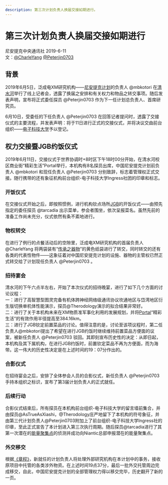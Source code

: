 ```yaml
---
description: 第三次计划负责人换届交接如期进行。
---
```


# 第三次计划负责人换届交接如期进行

尼安提克中央通讯社  2019-6-11  
文：[@CharleYang](/setting/person/CharleYang) [@Peterjin0703](/setting/person/Peterjin0703)

## 背景

2019年6月5日，泛成电XM研究机构——[尼安提克计划](/setting/entity/NIACN.md)的负责人 @mbkotori 在[清水河](/setting/entity/QSH.md)举行了线上记者会，透露了换届之安排和有关权力和物品之转交事项。随后发表声明，宣布将正式委任探员 @Peterjin0703 作为下一任计划总负责人、首席研究员。

6月10日，受委任的下任负责人 @Peterjin0703 在回答记者提问时，透露了交接仪式的主要流程，并发表声明：将于11日进行正式的交接仪式，并将决议交由前台组织——[电子科技大学](/setting/entity/UESTC-University.md)予以登记。

## 权力交接暨JGB约饭仪式

2019年6月11日，交接仪式于世界协调时+8时区下午18时00分开始，在清水河校区商业街“精彩生活”Portal举行，本机构有8名探员出席，中国尼安提克计划前负责人 @mbkotori 和现任负责人 @Peterjin0703 分别致辞，标志着管理权正式交接。随行携带的还有象征机构前台组织-电子科技大学Ingress社团的印章和标志。

### 开饭仪式

在交接仪式开始之后，即按照惯例，进行机构钦点场所[JGB](/setting/entity/JGB.md)的开饭仪式——由预先指定的委任探员 @tarcadia 出示菜单，参会者围坐，依次呈报菜名。虽然先前的准备工作尚未充分，仪式依然有条不紊地进行。

### 物权转交

在进行了例行的点餐活动后的空隙里，泛成电XM研究机构的首届负责人 @CharleYang 将两袋装有“[传承之器物](/setting/entity/InheritedArtifact.md)”的黄色纸袋进行了转交，同时转交的还有各类的代表性物件——这象征着对中国尼安提克计划的设施、器物的主管权已然正式转交给了计划现任负责人 @Peterjin0703 。

### 招待宴会

清水河的下午六点半左右，开始了本次仪式的招待晚宴，进行了如下几个方面的讨论议程：  
一：进行了高智慧型图灵完备有机体跨神经网络级通讯协议坎通地区与岱湾地区衍生版切换单机体性能演示，探员@Therodology演示的拟合结果非常好。  
二：进行了关于本机构未来在XM物质准军事化利用的发展规划，并将[Portal](/setting/entity/Portal.md)“精彩生活”的有效作用半径提高至384.16km。  
三：进行了JGB钦定前置菜品的讨论。值得注意的是，讨论至该项议程时，第二任负责人@mbkotori提出了希望在进行JGB约饭时继续维持前置菜品方便面的议案，被新任负责人 @Peterjin0703 驳回。其即刻宣布历史性的决定：从即日起，本机构及其下属机构，在进行JGB约饭时，前置钦定菜品不再为方便面，而为海带。这一伟大的历史性决定是在上述时间的19：07分作出的。

### 合影仪式

在招待宴会之后，安排了全体参会人员的合影仪式，新任负责人 @Peterjin0703 手持本组织之标识，宣布了第3届计划负责人的正式就任。

### 后续行动

合影仪式结束后，所有探员在本机构前台组织-电子科技大学的留言墙前集合，并由探员@AsTrueAsXiashi，@Therodology庄严地留下了本机构的符号象征，并由第三代计划负责人@Peterjin0703附加上了前台组织-电子科技大学Ingress社的印章，至此正式宣告了本计划进入第三次执行周期。随后探员@tarcadia进行了其第一次潜在的[能量聚集点](/setting/entity/Portal.md)的侦测并成功向Niantic总部申报潜在的能量聚集点。

### 外交移交

根据[《章程》](/setting/entity/constitution.md)，新就任的计划负责人将处理外部研究机构在本计划中的事务，接收原项目中托管的各类涉外物资。在上述时间19点37分，最后一批外交托管周边完成移交，自此，中国尼安提克计划的全部管理权力得以移交完毕，历史翻开了新的一页。
